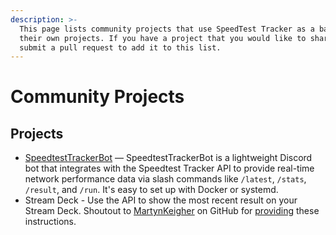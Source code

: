 ```yaml
---
description: >-
  This page lists community projects that use SpeedTest Tracker as a base for
  their own projects. If you have a project that you would like to share, please
  submit a pull request to add it to this list.
---
```


# Community Projects

## Projects

* [SpeedtestTrackerBot](https://github.com/josephistired/SpeedtestTrackerBot) — SpeedtestTrackerBot is a lightweight Discord bot that integrates with the Speedtest Tracker API to provide real-time network performance data via slash commands like `/latest`, `/stats`, `/result`, and `/run`. It's easy to set up with Docker or systemd.
* Stream Deck - Use the API to show the most recent result on your Stream Deck. Shoutout to [MartynKeigher](https://github.com/MartynKeigher) on GitHub for [providing](https://github.com/alexjustesen/speedtest-tracker/issues/1191) these instructions.
